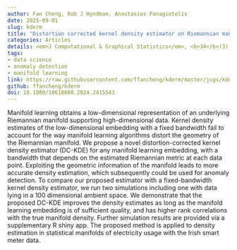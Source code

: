 ```yaml
---
author: Fan Cheng, Rob J Hyndman, Anastasios Panagiotelis
date: 2025-09-01
slug: kderm
title: "Distortion corrected kernel density estimator on Riemannian manifolds"
categories: Articles
details: <em>J Computational & Graphical Statistics</em>, <b>34</b>(3), 906-922
tags:
- data science
- anomaly detection
- manifold learning
link: https://raw.githubusercontent.com/ffancheng/kderm/master/jcgs/kderm_jcgs.pdf
github: ffancheng/kderm
doi: 10.1080/10618600.2024.2415543
---
```


Manifold learning obtains a low-dimensional representation of an underlying Riemannian manifold supporting high-dimensional data. Kernel density estimates of the low-dimensional embedding with a fixed bandwidth fail to account for the way manifold learning algorithms distort the geometry of the Riemannian manifold. We propose a novel distortion-corrected kernel density estimator (DC-KDE) for any manifold learning embedding, with a bandwidth that depends on the estimated Riemannian metric at each data point. Exploiting the geometric information of the manifold leads to more accurate density estimation, which subsequently could be used for anomaly detection. To compare our proposed estimator with a fixed-bandwidth kernel density estimator, we run two simulations including one with data lying in a 100 dimensional ambient space. We demonstrate that the proposed DC-KDE improves the density estimates as long as the manifold learning embedding is of sufficient quality, and has higher rank correlations with the true manifold density. Further simulation results are provided via a supplementary  R shiny app. The proposed method is applied to density estimation in statistical manifolds of electricity usage with the Irish smart meter data.

